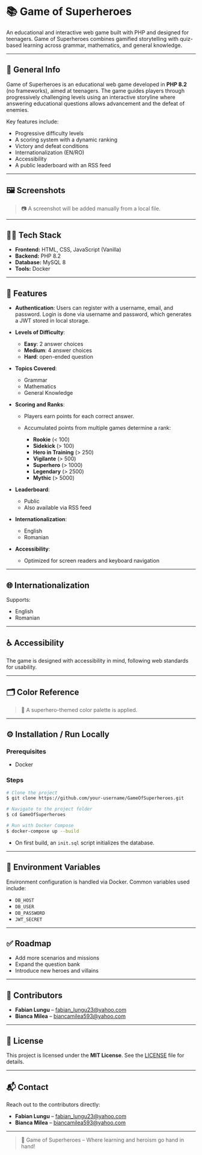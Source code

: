# 📚 Game of Superheroes

An educational and interactive web game built with PHP and designed for teenagers. Game of Superheroes combines gamified storytelling with quiz-based learning across grammar, mathematics, and general knowledge.

---

## 📌 General Info

Game of Superheroes is an educational web game developed in **PHP 8.2** (no frameworks), aimed at teenagers. The game guides players through progressively challenging levels using an interactive storyline where answering educational questions allows advancement and the defeat of enemies.

Key features include:

* Progressive difficulty levels
* A scoring system with a dynamic ranking
* Victory and defeat conditions
* Internationalization (EN/RO)
* Accessibility
* A public leaderboard with an RSS feed

---

## 🖼️ Screenshots

> 📷 A screenshot will be added manually from a local file.

---

## 🧑‍💻 Tech Stack

* **Frontend:** HTML, CSS, JavaScript (Vanilla)
* **Backend:** PHP 8.2
* **Database:** MySQL 8
* **Tools:** Docker

---

## 🎯 Features

* **Authentication**: Users can register with a username, email, and password. Login is done via username and password, which generates a JWT stored in local storage.
* **Levels of Difficulty**:

  * **Easy**: 2 answer choices
  * **Medium**: 4 answer choices
  * **Hard**: open-ended question
* **Topics Covered**:

  * Grammar
  * Mathematics
  * General Knowledge
* **Scoring and Ranks**:

  * Players earn points for each correct answer.
  * Accumulated points from multiple games determine a rank:

    * **Rookie** (< 100)
    * **Sidekick** (> 100)
    * **Hero in Training** (> 250)
    * **Vigilante** (> 500)
    * **Superhero** (> 1000)
    * **Legendary** (> 2500)
    * **Mythic** (> 5000)
* **Leaderboard**:

  * Public
  * Also available via RSS feed
* **Internationalization**:

  * English
  * Romanian
* **Accessibility**:

  * Optimized for screen readers and keyboard navigation

---

## 🌐 Internationalization

Supports:

* English
* Romanian

---

## ♿ Accessibility

The game is designed with accessibility in mind, following web standards for usability.

---

## 🗂️ Color Reference

> 🎨 A superhero-themed color palette is applied.

---

## ⚙️ Installation / Run Locally

### Prerequisites

* Docker

### Steps

```bash
# Clone the project
$ git clone https://github.com/your-username/GameOfSuperheroes.git

# Navigate to the project folder
$ cd GameOfSuperheroes

# Run with Docker Compose
$ docker-compose up --build
```

* On first build, an `init.sql` script initializes the database.

---

## 🔐 Environment Variables

Environment configuration is handled via Docker. Common variables used include:

* `DB_HOST`
* `DB_USER`
* `DB_PASSWORD`
* `JWT_SECRET`

---

## ✅ Roadmap

* Add more scenarios and missions
* Expand the question bank
* Introduce new heroes and villains

---

## 👥 Contributors

* **Fabian Lungu** – [fabian\_lungu23@yahoo.com](mailto:fabian_lungu23@yahoo.com)
* **Bianca Milea** – [biancamilea593@yahoo.com](mailto:biancamilea593@yahoo.com)

---

## 📜 License

This project is licensed under the **MIT License**. See the [LICENSE](LICENSE) file for details.

---

## 📬 Contact

Reach out to the contributors directly:

* **Fabian Lungu** – [fabian\_lungu23@yahoo.com](mailto:fabian_lungu23@yahoo.com)
* **Bianca Milea** – [biancamilea593@yahoo.com](mailto:biancamilea593@yahoo.com)

---

> 🚀 Game of Superheroes – Where learning and heroism go hand in hand!
